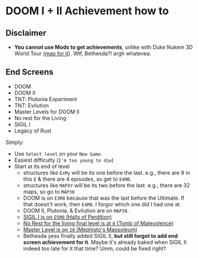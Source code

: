 # DOOM I + II Achievement how to

## Disclaimer

- **You cannot use Mods to get achievements**, unlike with Duke Nukem 3D World Tour ([map for it](https://steamcommunity.com/sharedfiles/filedetails/?id=2359886578)). Wtf, Bethesda?! argh whatevea.

## End Screens

- DOOM
- DOOM II
- TNT: Plutonia Experiment
- TNT: Evilution
- Master Levels for DOOM II
- No rest for the Living
- SIGIL I
- Legacy of Rust

Simply:

- Use `Select level` on your `New Game`.
- Easiest difficulty (`I'm too young to die`)
- Start at its end of level
    - structures like `ExMy` will be its one before the last. e.g., there are 9 in this `E` & there are 4 episodes, so get to `E4M8`.
    - structures like `MAPXY` will be its two before the last. e.g., there are 32 maps, so go to `MAP30`
    - DOOM is on `E3M8` because that was the last before the Ultimate. If that doesn't work, then `E4M8`. I forgor which one did I had one at.
    - DOOM II, Plutonia, & Evilution are on `MAP30`.
    - [SIGIL I is on `E5M8` (Halls of Perdition)](https://doomwiki.org/wiki/SIGIL)
    - [No Rest for the living final level is at `8` (Tomb of Malevolence)](https://doomwiki.org/wiki/No_Rest_for_the_Living)
    - [Master Level is on `20` (Mephisto's Maosoleum)](https://doomwiki.org/wiki/Master_Levels_for_Doom_II)
    - Bethesda yess finally added SIGIL II, **but still forgot to add end screen achievement for it**. Maybe it's already baked when SIGIL II indeed too late for it that time? Umm, could be fixed right?